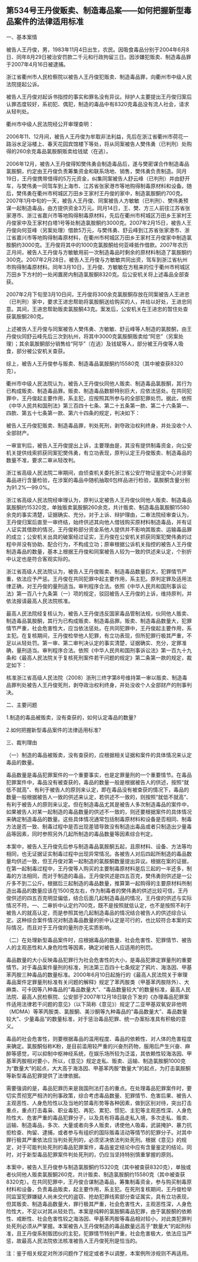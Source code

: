 ## 第534号王丹俊贩卖、制造毒品案——如何把握新型毒品案件的法律适用标准

一、基本案情

被告人王丹俊，男，1983年11月4日出生，农民。因吸食毒品分别于2004年6月8日、同年8月29日被治安罚款二千元和行政拘留三日。因涉嫌犯贩卖、制造毒品罪于2007年4月16日被逮捕。

浙江省衢州市人民检察院以被告人王丹俊犯贩卖、制造毒品罪，向衢州市中级人民法院提起公诉。

被告人王丹俊对起诉书指控的事实和罪名没有异议。辩护人主要提出王丹俊归案后认罪态度较好，系初犯、偶犯，制造的毒品中有8320克毒品没有流人社会，请求从轻判处。

衢州市中级人民法院经公开审理查明：

2006年11、12月间，被告人王丹俊为牟取非法利益，先后在浙江省衢州市荷花一路浴水足浴楼上、春天花园宾馆楼下等处，将从同案被告人樊伟勇（已判刑）处购得的260余克毒品氯胺酮贩卖给钱斌（在逃）。

2006年12月，被告人王丹俊得知樊伟勇会制造毒品后，遂与樊密谋合作制造毒品氯胺酮，约定由王丹俊负责筹集资金和联系场地、销售，樊伟勇负责制造。同月19日，王丹俊携带借得的5万元资金，纠集同案被告人舒云峰（已判刑）并由舒开车，与樊伟勇一同驾车到上海市、江苏省张家港市等地购得制毒原材料和设备。随后，樊伟勇在衢州市柯城区万田乡王家村王丹俊的家中，制造氯胺酮约700克。2007年1月中旬的一天，被告人王丹俊、同案被告人方敏敏（已判刑）、樊伟勇预谋一起制造毒品，由方提供资金3万元。同月14日，王、樊、方三人前往江苏省张家港市、浙江省嘉兴市等地购得制毒原材料，先后在衢州市柯城区万田乡王家村王丹俊家中及王家村白塔1号等处制造氯胺酮约3000克。2007年2月15日，被告人王丹俊向何亚峰（另案处理）借款5万元，与樊伟勇、舒云峰到江苏省张家港市、浙江省嘉兴市等地购得制毒原材料，在衢州市柯城区万田乡王家村王丹俊家中制造氯胺酮约3000克。王丹俊将其中的1000克氯胺酮给何亚峰抵作借款。2007年农历正月间，被告人王丹俊与方敏敏用前一次制造毒品时剩余的原材料制造了氯胺酮约300克。2007年2月28日，被告人王丹俊与方敏敏共同出资，驾车到浙江省杭州市购得制毒原材料。同年3月10日，王丹俊、方敏敏在方租来的位于衢州市柯城区万田乡下方村的一处闲置房内制造氯胺酮8320克。后公安机关将上述毒品全部查获。

2007年2月下旬至3月10日间，王丹俊将300余克氯胺酮存放在同案被告人王进忠（已判刑）家中，要求王进忠帮助将氯胺酮送给购买的人，并给以好处，王进忠同意。其间，王进忠帮助贩卖氯胺酮43克。案发后，公安机关在王进忠的暂住处查获氯胺酮280克。

上述被告人王丹俊与同案被告人樊伟勇、方敏敏、舒云峰等人制造的氯胺酮，由王丹俊伙同舒云峰先后三次到杭州，将其中3000克氯胺酮贩卖给“阿忠”（另案处理）；其余氯胺酮部分销售给“阿华”（在逃）及钱斌等人，部分被王丹俊等人吸食，部分被公安机关查获。

综上，被告人王丹俊参与贩卖、制造毒品氯胺酮约15580克（其中被查获8320克）。

衢州市中级人民法院认为，被告人王丹俊伙同他人贩卖、制造毒品氯胺酮，其行为已构成贩卖、制造毒品罪。贩卖、制造毒品数额特别巨大，应依法惩处。在共同犯罪中，王丹俊起主要作用，系主犯，应按照其所参与的全部犯罪处罚。据此，依照《中华人民共和国刑法》第三百四十七条、第二十五条第一款、第二十六条第一、四款、第五十七条第一款、第六十四条的规定，判决如下：

被告人王丹俊犯贩卖、制造毒品罪，判处死刑，剥夺政治权利终身，并处没收个人全部财产。

一审宣判后，被告人王丹俊提出上诉，主要理由是，其没有提供制毒资金，向公安机关提供线索抓获同案犯樊伟勇，有立功表现，原判认定王丹俊贩卖、制造毒品的数量不准，要求二审从轻改判。

浙江省高级人民法院二审期间，由侦查机关委托浙江省公安厅物证鉴定中心对涉案毒品进行含量检验，在涉案的毒品中随机抽取6包样品进行检验，氯胺酮含量分别为91.2%—99.0%。

浙江省高级人民法院经审理认为，原判认定被告人王丹俊伙同他人贩卖、制造毒品氯胺酮约15320克，单独贩卖氯胺酮260余克，共计贩卖、制造毒品氯胺酮15580余克的事实清楚，证据确实、充分。对于上诉、辩护理由，二审法院经审查认为，王丹俊归案后直至一审终结，始终供述其向他人借钱购买原材料制造毒品，并有证人证实其借款的情况，王丹俊称部分资金系他人提供并不影响其贩卖、运输毒品罪的成立；公安机关出具的破案经过证实，王丹俊在公安机关抓获同案犯樊伟勇的过程中并没有协助、配合行为，不构成立功；原审根据公诉机关指控的被告人王丹俊制造毒品的数量，基本上根据王丹俊和同案被告人较为一致的供述来认定，个别折中认定也是符合客观实际的。

浙江省高级人民法院认为，被告人王丹俊贩卖、制造毒品数量巨大，犯罪情节严重，依法应予严惩。王丹俊在共同犯罪中起主要作用，系主犯。原判定罪及适用法律正确，对王丹俊的量刑适当。审判程序合法。依照《中华人民共和国刑事诉讼法》第一百八十九条第（一）项的规定，驳回被告人王丹俊的上诉，维持原判，并依法报请最高人民法院核准。

最高人民法院经复核认为，被告人王丹俊违反国家毒品管制法规，伙同他人贩卖、制造毒品氯胺酮，其行为已构成贩卖、制造毒品罪。贩卖、制造毒品数量大，犯罪情节严重，社会危害性大，应当依法惩处。在共同犯罪中，王丹俊起主要作用，系主犯。在复核期间，王丹俊检举他人犯罪，有立功表现，但所犯罪行极其严重，不足以从轻处罚。第一审、第二审判决认定的事实清楚，证据确实、充分，定罪准确，量刑适当。审判程序合法。依照《中华人民共和国刑事诉讼法》第一百九十九条和《最高人民法院关于复核死刑案件若干问题的规定》第二条第一款的规定，裁定如下：

核准浙江省高级人民法院（2008）浙刑三终字第8号维持第一审以贩卖、制造毒品罪判处被告人王丹俊死刑，剥夺政治权利终身，并处没收个人全部财产的刑事判决。

二、主要问题

1.制造的毒品被贩卖，没有查获的，如何认定毒品的数量?

2.如何把握新型毒品案件的法律适用标准?

三、裁判理由

（一）制造的毒品被贩卖，没有查获的，应根据相关证据和案件的具体情况来认定毒品的数量。

毒品数量是毒品犯罪案件的一个重要事实，也是定罪量刑的一个重要情节。在毒品犯罪案件中，毒品没有被查获的，毒品的数量一般是根据被告人的供述，按照“就低不就高”、有利于被告人的原则来认定，即在毒品没有被查获的情况下，毒品的数量一般根据被告人一致的供述来认定，若供述不一致的，则按照“就低不就高”、有利于被告人的原则来认定。但在制造毒品尤其是被告人多次制造毒品的案件中，如果被告人对某一起制造的毒品数量的供述不一致的，则还要根据案件的具体情况来确定制造毒品的数量。这些具体情况通常包括制毒原材料和设备是否相同、制毒方法是否一致、制毒过程中是否出现差错导致没有制造出毒品或者只制造出少量毒品等因素，同时参照另外几起所制造的毒品数量等因素综合判定。

本案中，被告人王丹俊先后参与制造毒品氯胺酮五起，且原材料、设备、方法等均相同，也无证据证实制毒过程中出现异常情况。各被告人对后四起所制造的毒品数量均供述一致，但王丹俊对第一起制造的氯胺酮数量提出异议。根据在案的证据，在第一起制毒过程中，王丹俊等人购买的主要制毒原材料是后三起的一半还多，制毒的方法相同，而对于制造的毒品，王丹俊供述是四五百克，樊伟勇则供述是一公斤多不到二公斤。根据后三起制造的毒品数量，推算第一起购得的主要原材料所制造出毒品的数量应该在1500克左右，作为制毒者的樊伟勇的供述比较可信，王丹俊供述的四五百克明显偏低，结合后面几起制造毒品的情况，王丹俊的供述与实际情况不符。一、二审折中认定约700克，既不是按照就低认定，也不是按照不利于被告人的就高认定，而是参照其他几起制造毒品的情况结合被告人的供述综合认定。这种综合案件情况对制造毒品数量的折中认定是可行的，也比较符合本案的实际情况，而且对于王丹俊的量刑亦无实质影响。

（二）在处理新型毒品案件时，应根据毒品的数量、社会危害性、犯罪情节、被告人的主观恶性和人身危险性等因素，确定对被告人应适用的刑罚。

毒品数量的大小反映毒品犯罪行为社会危害性的大小，是毒品犯罪定罪量刑的重要情节。对于毒品案件量刑的标准，刑法第三百四十七条规定了鸦片、海洛因、甲基苯丙胺三种毒品的数量标准。2000年6月10日起施行的《最高人民法院关于审理毒品案件定罪量刑标准有关问题的解释》规定了苯丙胺类（甲基苯丙胺除外）、大麻类、可卡因等八种毒品的“毒品数量大”、“毒品数量较大”的数量标准，最高人民法院、最高人民检察院、公安部于2007年12月18日联合下发的《办理毒品犯罪案件适用法律若干问题的意见》（以下简称《意见》）规定了二亚甲基双氧安非他明（MDMA）等苯丙胺类、氯胺酮、美沙酮等九种毒品的“毒品数量大”、毒品数量较大”、少量毒品”的数量标准，对于惩治毒品犯罪、统一办案标准具有积极的意义。

毒品的社会危害性，则要根据毒品的滥用程度、毒品的依赖性、对人体的危害程度来确定。氯胺酮俗称K粉，是目前滥用较严重的兴奋剂药物，服用后产生兴奋、麻醉等感觉，可以抑制中枢神经系统，在娱乐场所较为泛滥，其依赖性较海洛因、甲基苯丙胺相对要小，所以，《意见》规定走私、贩卖、运输、制造氯胺酮1000克为“数量大”的起点，大大高于海洛因、甲基苯丙胺“数量大”的起点，为打击氯胺酮等新型毒品犯罪提供了法律依据。

需要强调的是，毒品犯罪历来是我国刑法打击的重点。在处理毒品犯罪案件时，要切实贯彻宽严相济的刑事政策，综合考虑毒品数量、犯罪情节、危害后果、被告人主观恶性、人身危险性以及当地的禁毒形势等各种因素，做到区别对待，突出打击重点，重点打击毒枭、职业毒犯、再犯、累犯、惯犯、主犯等主观恶性深、人身危险性大、危害严重的毒品犯罪分子，以及具有将毒品走私入境，多次走私、贩卖、运输、制造毒品，多次、大量或者向多人贩卖，诱使他人吸毒，武装掩护、暴力抗拒检查、拘留、逮捕，或者参与有组织的国际贩毒活动等情节的犯罪分子。对其中罪行极其严重依法应当判处死刑的，必须坚决依法判处死刑。根据《意见》的规定，对于可能判处死刑的毒品犯罪案件，毒品鉴定结论中应有含量鉴定的结论。同时，对于新型毒品犯罪案件判处死刑的，仍应当坚持特别慎重掌握的原则。

本案中，被告人王丹俊参与制造氯胺酮约15320克（其中被查获8320克），单独或者伙同他人贩卖氯胺酮260克，共计贩卖、制造氯胺酮约15580克（其中被查获8320克）。在共同犯罪中，王丹俊合谋制造毒品，筹集制毒资金，参与购买制毒原材料和设备，负责毒品贩卖，起主要作用，系主犯。在死刑复核期间，王丹俊检举同监室犯罪嫌疑人尚未交代的盗窃、抢劫犯罪线索部分查证属实，具有立功表现，但其贩卖、制造毒品数量大，罪行极其严重，社会危害性大，主观恶性深，人身危险性大，不足以对其从轻处罚。本案是纯粹的氯胺酮毒品犯罪，由于氯胺酮的依赖性、戒断性、社会危害性较之海洛因、甲基苯丙胺等毒品相对较小，对此类犯罪判处死刑必须从严掌握。本案被告人王丹俊制造的毒品数量远高于“数量大”的起刑标准，且王丹俊系制贩团伙的主犯，犯罪情节特别严重，社会危害极大，依法应当严惩，故最高人民法院依法核准被告人王丹俊死刑是恰当的。

注：鉴于相关规定对所涉问题作了规定或者予以调整，本案例所涉规则不再适用。